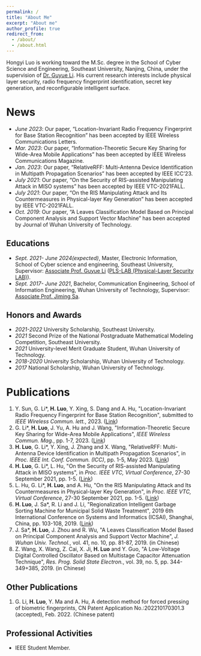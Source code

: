```yaml
---
permalink: /
title: "About Me"
excerpt: "About me"
author_profile: true
redirect_from: 
  - /about/
  - /about.html
---
```


Hongyi Luo is working toward the M.Sc. degree in the School of Cyber Science and Engineering, Southeast University, Nanjing, China, under the supervision of [Dr. Guyue Li](https://cyber.seu.edu.cn/_s303/lgy1/list.psp). His current research interests include physical layer security, radio frequency fingerprint identification, secret key generation, and reconfigurable intelligent surface.

News
======
- *June 2023*: Our paper, “Location-Invariant Radio Frequency Fingerprint for Base Station Recognition” has been accepted by IEEE Wireless Communications Letters.
- *Mar. 2023*: Our paper, “Information-Theoretic Secure Key Sharing for Wide-Area Mobile Applications” has been accepted by IEEE Wireless Communications Magazine.
- *Jan. 2023*: Our paper, “RelativeRFF: Multi-Antenna Device Identification in Multipath Propagation Scenarios” has been accepted by IEEE ICC’23.
- *July 2021*: Our paper, “On the Security of RIS-assisted Manipulating Attack in MISO systems” has been accepted by IEEE VTC-2021FALL.
- *July 2021*: Our paper, “On the RIS Manipulating Attack and Its Countermeasures in Physical-layer Key Generation” has been accepted by IEEE VTC-2021FALL.
- *Oct. 2019*: Our paper, “A Leaves Classification Model Based on Principal Component Analysis and Support Vector Machine” has been accepted by Journal of Wuhan University of Technology.

Educations
------
- *Sept. 2021- June 2024(expected)*, Master, Electronic Information, School of Cyber science and engineering, Southeast University, Supervisor: [Associate Prof. Guyue Li](https://www.researchgate.net/profile/Li-Guyue) ([PLS-LAB (Physical-Layer Security LAB)](https://sunyl1123.github.io/6102laboratory.github.io/)).
- *Sept. 2017- June 2021*, Bachelor, Communication Engineering, School of Information Engineering, Wuhan University of Technology, Supervisor: [Associate Prof. Jiming Sa](http://wutinfo.whut.edu.cn/yjspy/dsjs/201807/t20180704_314376.shtml).

Honors and Awards
------
- *2021-2022* University Scholarship, Southeast University.
- *2021* Second Prize of the National Postgraduate Mathematical Modeling Competition, Southeast University.
- *2021* University-level Merit Graduate Student, Wuhan University of Technology.
- *2018-2020* University Scholarship, Wuhan University of Technology.
- *2017* National Scholarship, Wuhan University of Technology.

Publications
======
1. Y. Sun, G. Li\*, **H. Luo**, Y. Xing, S. Dang and A. Hu, "Location-Invariant Radio Frequency Fingerprint for Base Station Recognition", submitted to *IEEE Wireless Commun. lett.*, 2023. ([Link](https://ieeexplore.ieee.org/document/10146013))
2. G. Li\*, **H. Luo**, J. Yu, A. Hu and J. Wang, "Information-Theoretic Secure Key Sharing for Wide-Area Mobile Applications", *IEEE Wireless Commun. Mag.*, pp. 1-7, 2023. ([Link](https://ieeexplore.ieee.org/document/10018333))
3. **H. Luo**, G. Li\*, Y. Xing, J. Zhang and X. Wang, "RelativeRFF: Multi-Antenna Device Identification in Multipath Propagation Scenarios", in *Proc. IEEE Int. Conf. Commun. (ICC)*, pp. 1-5, May 2023. ([Link]())
4. **H. Luo**, G. Li\*, L. Hu, "On the Security of RIS-assisted Manipulating Attack in MISO systems", in *Proc. IEEE VTC, Virtual Conference*, 27-30 September 2021, pp. 1-5. ([Link](https://ieeexplore.ieee.org/document/9625272))
5. L. Hu, G. Li\*, **H. Luo**, and A. Hu, "On the RIS Manipulating Attack and Its Countermeasures in Physical-layer Key Generation", in *Proc. IEEE VTC, Virtual Conference*, 27-30 September 2021, pp. 1-5. ([Link](https://ieeexplore.ieee.org/document/9625442))
6. **H. Luo**, J. Sa\*, R. Li and J. Li, "Regionalization Intelligent Garbage Sorting Machine for Municipal Solid Waste Treatment", 2019 6th International Conference on Systems and Informatics (ICSAI), Shanghai, China, pp. 103-108, 2019. ([Link](https://ieeexplore.ieee.org/document/9010575))
7. J. Sa\*, **H. Luo**, J. Zhou and R. Wu, "A Leaves Classification Model Based on Principal Component Analysis and Support Vector Machine", *J. Wuhan Univ. Technol.*, vol. 41, no. 10, pp. 81-87, 2019. (in Chinese)
8. Z. Wang, X. Wang, Z. Cai, X. Ji, **H. Luo** and Y. Guo, "A Low-Voltage Digital Controlled Oscillator Based on Multistage Capacitor Attenuation Technique", *Res. Prog. Solid State Electron.*, vol. 39, no. 5, pp. 344-349+385, 2019. (in Chinese)

Other Publications
------
1. G. Li, **H. Luo**, Y. Ma and A. Hu, A detection method for forced pressing of biometric fingerprints, CN Patent Application No.:202210170301.3 (accepted), Feb. 2022. (Chinese patent)

Professional Activities
-----

- IEEE Student Member.
